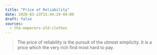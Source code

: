 ```yaml
---
title: "Price of Reliability"
date: 2020-03-23T15:44:29-04:00
draft: false
sources:
  - the-emperors-old-clothes
---
```


> The price of reliability is the pursuit of the utmost simplicity. It is a price which the very rich find most hard to pay.
